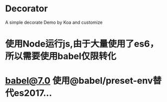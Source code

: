 # Decorator
A simple decorate Demo by Koa and customize

# 使用Node运行js,由于大量使用了es6，所以需要使用babel仅限转化
# babel@7.0 使用@babel/preset-env替代es2017...
